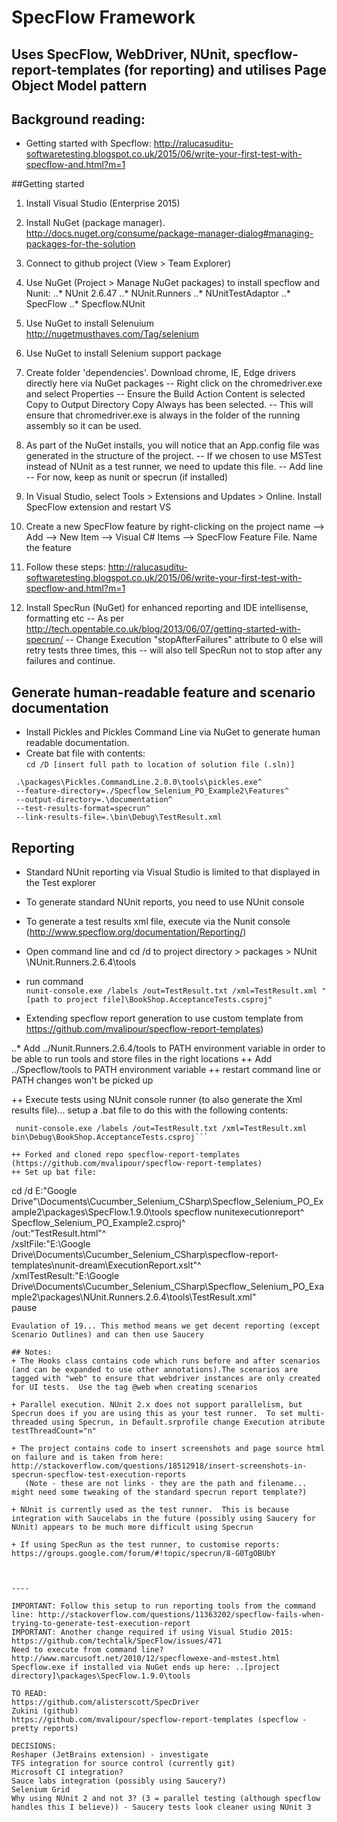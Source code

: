 # SpecFlow Framework 
## Uses SpecFlow, WebDriver, NUnit, specflow-report-templates (for reporting) and utilises Page Object Model pattern

## Background reading: 
* Getting started with Specflow: http://ralucasuditu-softwaretesting.blogspot.co.uk/2015/06/write-your-first-test-with-specflow-and.html?m=1

##Getting started
1. Install Visual Studio (Enterprise 2015)
2. Install NuGet (package manager). http://docs.nuget.org/consume/package-manager-dialog#managing-packages-for-the-solution
3. Connect to github project (View > Team Explorer)
4. Use NuGet (Project > Manage NuGet packages) to install specflow and Nunit:
..* NUnit 2.6.47
..* NUnit.Runners 
..* NUnitTestAdaptor
..* SpecFlow
..* Specflow.NUnit
5. Use NuGet to install Selenuium http://nugetmusthaves.com/Tag/selenium
6. Use NuGet to install Selenium support package 
7. Create folder 'dependencies'.  Download chrome, IE, Edge drivers directly here via NuGet packages 
-- Right click on the chromedriver.exe and select Properties
-- Ensure the Build Action Content is selected  Copy to Output Directory Copy Always has been selected. 
-- This will ensure that chromedriver.exe is always in the folder of the running assembly so it can be used.

8. As part of the NuGet installs,  you will notice that an App.config file was generated in the structure of the project. 
-- If we chosen to use MSTest instead of NUnit as a test runner, we need to update this file.
-- Add line  <unitTestProvider name="MsTest.2015" />
-- For now, keep as nunit or specrun (if installed)

9. In Visual Studio, select Tools > Extensions and Updates > Online.  Install SpecFlow extension and restart VS

10. Create a new SpecFlow feature by right-clicking on the project name --> Add --> New Item --> Visual C# Items --> SpecFlow Feature File. Name the feature

11. Follow these steps: http://ralucasuditu-softwaretesting.blogspot.co.uk/2015/06/write-your-first-test-with-specflow-and.html?m=1

12. Install SpecRun (NuGet) for enhanced reporting and IDE intellisense, formatting etc
-- As per http://tech.opentable.co.uk/blog/2013/06/07/getting-started-with-specrun/
-- Change Execution "stopAfterFailures" attribute to 0 else will retry tests three times, this 
-- will also tell SpecRun not to stop after any failures and continue.

## Generate human-readable feature and scenario documentation
+ Install Pickles and Pickles Command Line via NuGet to generate human readable documentation.
+ Create bat file with contents:  
```cd /D [insert full path to location of solution file (.sln)]```
```
 .\packages\Pickles.CommandLine.2.0.0\tools\pickles.exe^  
 --feature-directory=./Specflow_Selenium_PO_Example2\Features^  
 --output-directory=.\documentation^  
 --test-results-format=specrun^  
 --link-results-file=.\bin\Debug\TestResult.xml
```

## Reporting
+ Standard NUnit reporting via Visual Studio is limited to that displayed in the Test explorer
+ To generate standard NUnit reports, you need to use NUnit console
+ To generate a test results xml file, execute via the Nunit console (http://www.specflow.org/documentation/Reporting/)
+ Open command line and cd /d to project directory  > packages > NUnit \NUnit.Runners.2.6.4\tools
+ run command  
```nunit-console.exe /labels /out=TestResult.txt /xml=TestResult.xml "[path to project file]\BookShop.AcceptanceTests.csproj"```

+ Extending specflow report generation to use custom template from https://github.com/mvalipour/specflow-report-templates)
  
..* Add ../Nunit.Runners.2.6.4/tools to PATH environment variable in order to be able to run tools and store files in the right locations
++ Add ../Specflow/tools to PATH environment variable
++ restart command line or PATH changes won't be picked up
  
++ Execute tests using NUnit console runner (to also generate the Xml results file)... setup a .bat file to do this with the following contents:
  ```cd /d [project directory(which contains the bin folder)]^
   nunit-console.exe /labels /out=TestResult.txt /xml=TestResult.xml bin\Debug\BookShop.AcceptanceTests.csproj```

++ Forked and cloned repo specflow-report-templates (https://github.com/mvalipour/specflow-report-templates)
++ Set up bat file:
  ```
cd /d E:\"Google Drive"\Documents\Cucumber_Selenium_CSharp\Specflow_Selenium_PO_Example2\packages\SpecFlow.1.9.0\tools  specflow nunitexecutionreport^  
 Specflow_Selenium_PO_Example2.csproj^  
 /out:"TestResult.html"^  
 /xsltFile:"E:\Google Drive\Documents\Cucumber_Selenium_CSharp\specflow-report-templates\nunit-dream\ExecutionReport.xslt"^  
 /xmlTestResult:"E:\Google Drive\Documents\Cucumber_Selenium_CSharp\Specflow_Selenium_PO_Example2\packages\NUnit.Runners.2.6.4\tools\TestResult.xml"  
pause
```	
Evaulation of 19... This method means we get decent reporting (except Scenario Outlines) and can then use Saucery

## Notes:
+ The Hooks class contains code which runs before and after scenarios (and can be expanded to use other annotations).The scenarios are tagged with "web" to ensure that webdriver instances are only created for UI tests.  Use the tag @web when creating scenarios

+ Parallel execution. NUnit 2.x does not support parallelism, but Specrun does if you are using this as your test runner.  To set multi-threaded using Specrun, in Default.srprofile change Execution atribute testThreadCount="n"
	
+ The project contains code to insert screenshots and page source html on failure and is taken from here: http://stackoverflow.com/questions/18512918/insert-screenshots-in-specrun-specflow-test-execution-reports
   (Note - these are not links - they are the path and filename... might need some tweaking of the standard specrun report template?)

+ NUnit is currently used as the test runner.  This is because integration with Saucelabs in the future (possibly using Saucery for NUnit) appears to be much more difficult using Specrun

+ If using SpecRun as the test runner, to customise reports: https://groups.google.com/forum/#!topic/specrun/8-G0TgOBUbY


	 
----

IMPORTANT: Follow this setup to run reporting tools from the command line: http://stackoverflow.com/questions/11363202/specflow-fails-when-trying-to-generate-test-execution-report
IMPORTANT: Another change required if using Visual Studio 2015: https://github.com/techtalk/SpecFlow/issues/471
Need to execute from command line?  http://www.marcusoft.net/2010/12/specflowexe-and-mstest.html
Specflow.exe if installed via NuGet ends up here: ..[project directory]\packages\SpecFlow.1.9.0\tools

TO READ:
https://github.com/alisterscott/SpecDriver
Zukini (github)
https://github.com/mvalipour/specflow-report-templates (specflow - pretty reports)

DECISIONS:
Reshaper (JetBrains extension) - investigate
TFS integration for source control (currently git)
Microsoft CI integration?
Sauce labs integration (possibly using Saucery?)
Selenium Grid
Why using NUnit 2 and not 3? (3 = parallel testing (although specflow handles this I believe)) - Saucery tests look cleaner using NUnit 3


